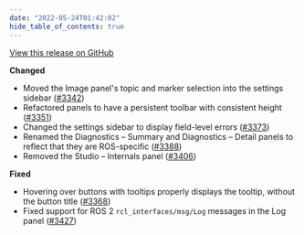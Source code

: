 ```yaml
---
date: "2022-05-24T01:42:02"
hide_table_of_contents: true
---
```

[View this release on GitHub](https://github.com/foxglove/studio/releases/tag/v1.12.0)

**Changed**
- Moved the Image panel's topic and marker selection into the settings sidebar ([#3342](https://github.com/foxglove/studio/pull/3342))
- Refactored panels to have a persistent toolbar with consistent height ([#3351](https://github.com/foxglove/studio/pull/3351))
- Changed the settings sidebar to display field-level errors ([#3373](https://github.com/foxglove/studio/pull/3373))
- Renamed the Diagnostics – Summary and Diagnostics – Detail panels to reflect that they are ROS-specific ([#3388](https://github.com/foxglove/studio/pull/3388))
- Removed the Studio – Internals panel ([#3406](https://github.com/foxglove/studio/pull/3406))

**Fixed**
- Hovering over buttons with tooltips properly displays the tooltip, without the button title ([#3368](https://github.com/foxglove/studio/pull/3368))
- Fixed support for ROS 2 `rcl_interfaces/msg/Log` messages in the Log panel ([#3427](https://github.com/foxglove/studio/pull/3427))
